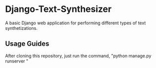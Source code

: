 # Django-Text-Synthesizer
A basic Django web application for performing different types of text synthetizations. 

## Usage Guides
After cloning this repository, just run the command, "python manage.py runserver <PORT NUMBER>"
